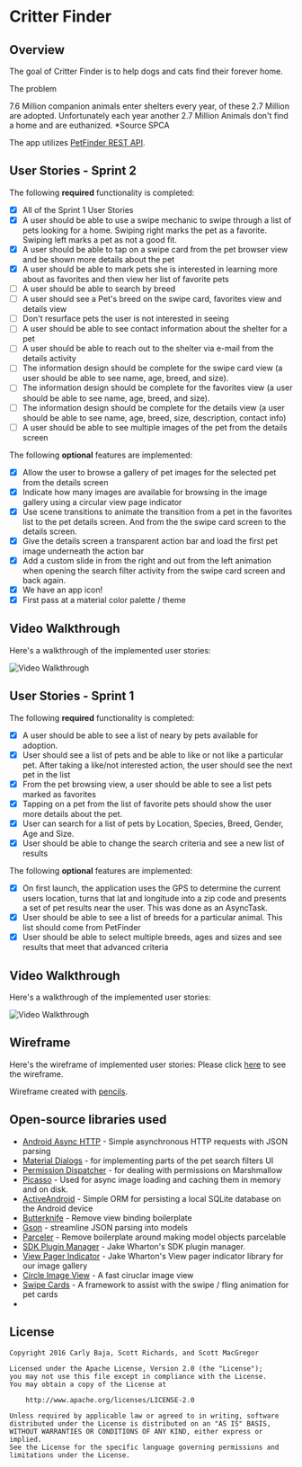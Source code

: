 # Critter Finder

## Overview

The goal of Critter Finder is to help dogs and cats find their forever home.

The problem

7.6 Million companion animals enter shelters every year, of these 2.7 Million are adopted. Unfortunately each year another 2.7 Million Animals don't find a home and are euthanized.   *Source SPCA

The app utilizes [PetFinder REST API](https://www.petfinder.com/developers/api-docs).

## User Stories - Sprint 2

The following **required** functionality is completed:

* [X] All of the Sprint 1 User Stories
* [X] A user should be able to use a swipe mechanic to swipe through a list of pets looking for a home. Swiping right marks the pet as a favorite. Swiping left marks a pet as not a good fit.
* [X] A user should be able to tap on a swipe card from the pet browser view and be shown more details about the pet
* [X] A user should be able to mark pets she is interested in learning more about as favorites and then view her list of favorite pets
* [ ] A user should be able to search by breed
* [ ] A user should see a Pet's breed on the swipe card, favorites view and details view
* [ ] Don't resurface pets the user is not interested in seeing
* [ ] A user should be able to see contact information about the shelter for a pet
* [ ] A user should be able to reach out to the shelter via e-mail from the details activity
* [ ] The information design should be complete for the swipe card view (a user should be able to see name, age, breed, and size).
* [ ] The information design should be complete for the favorites view (a user should be able to see name, age, breed, and size).
* [ ] The information design should be complete for the details view (a user should be able to see name, age, breed, size, description, contact info)
* [ ] A user should be able to see multiple images of the pet from the details screen

The following **optional** features are implemented:
* [X] Allow the user to browse a gallery of pet images for the selected pet from the details screen
* [X] Indicate how many images are available for browsing in the image gallery using a circular view page indicator
* [X] Use scene transitions to animate the transition from a pet in the favorites list to the pet details screen. And from the the swipe card screen to the details screen.
* [X] Give the details screen a transparent action bar and load the first pet image underneath the action bar
* [X] Add a custom slide in from the right and out from the left animation when opening the search filter activity from the swipe card screen and back again.
* [X] We have an app icon!
* [X] First pass at a material color palette / theme

## Video Walkthrough 

Here's a walkthrough of the implemented user stories:

<img src='https://cloud.githubusercontent.com/assets/1521460/13561218/36c67498-e3df-11e5-8c57-da1fad2bec0b.gif' title='Video Walkthrough' width='' alt='Video Walkthrough' />

## User Stories - Sprint 1

The following **required** functionality is completed:

* [X] A user should be able to see a list of neary by pets available for adoption.
* [X] User should see a list of pets and be able to like or not like a particular pet. After taking a like/not interested action, the user should see the next pet in the list
* [X] From the pet browsing view, a user should be able to see a list pets marked as favorites
* [X] Tapping on a pet from the list of favorite pets should show the user more details about the pet.
* [X] User can search for a list of pets by Location, Species, Breed, Gender, Age and Size.
* [X] User should be able to change the search criteria and see a new list of results

The following **optional** features are implemented:
* [X] On first launch, the application uses the GPS to determine the current users location, turns that lat and longitude into a zip code and presents a set of pet results near the user. This was done as an AsyncTask.
* [X] User should be able to see a list of breeds for a particular animal. This list should come from PetFinder
* [X] User should be able to select multiple breeds, ages and sizes and see results that meet that advanced criteria

## Video Walkthrough 

Here's a walkthrough of the implemented user stories:

<img src='https://cloud.githubusercontent.com/assets/1521460/13561218/36c67498-e3df-11e5-8c57-da1fad2bec0b.gif' title='Video Walkthrough' width='' alt='Video Walkthrough' />

## Wireframe 

Here's the wireframe of implemented user stories:
Please click [here](http://htmlpreview.github.io/?https://github.com/TeamCritterFinder/CritterFinder/blob/master/CFWireframe/index.html) to see the wireframe.

Wireframe created with [pencils](http://pencil.evolus.vn).

## Open-source libraries used

- [Android Async HTTP](https://github.com/loopj/android-async-http) - Simple asynchronous HTTP requests with JSON parsing
- [Material Dialogs](https://github.com/afollestad/material-dialogs) - for implementing parts of the pet search filters UI
- [Permission Dispatcher](https://github.com/hotchemi/PermissionsDispatcher) - for dealing with permissions on Marshmallow
- [Picasso](https://github.com/square/picasso) - Used for async image loading and caching them in memory and on disk.
- [ActiveAndroid](https://github.com/pardom/ActiveAndroid) - Simple ORM for persisting a local SQLite database on the Android device
- [Butterknife](http://jakewharton.github.io/butterknife/) - Remove view binding boilerplate
- [Gson](https://github.com/google/gson) - streamline JSON parsing into models
- [Parceler](https://github.com/johncarl81/parceler) - Remove boilerplate around making model objects parcelable
- [SDK Plugin Manager](https://github.com/JakeWharton/sdk-manager-plugin) - Jake Wharton's SDK plugin manager.
- [View Pager Indicator](http://viewpagerindicator.com/) - Jake Wharton's View pager indicator library for our image gallery
- [Circle Image View](https://github.com/hdodenhof/CircleImageView) - A fast ciruclar image view
- [Swipe Cards](https://github.com/Diolor/Swipecards) - A framework to assist with the swipe / fling animation for pet cards
- 
## License

    Copyright 2016 Carly Baja, Scott Richards, and Scott MacGregor

    Licensed under the Apache License, Version 2.0 (the "License");
    you may not use this file except in compliance with the License.
    You may obtain a copy of the License at

        http://www.apache.org/licenses/LICENSE-2.0

    Unless required by applicable law or agreed to in writing, software
    distributed under the License is distributed on an "AS IS" BASIS,
    WITHOUT WARRANTIES OR CONDITIONS OF ANY KIND, either express or implied.
    See the License for the specific language governing permissions and
    limitations under the License.
